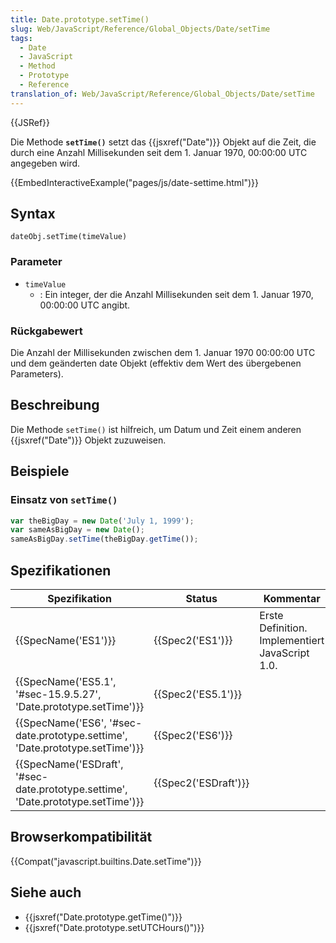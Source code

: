 ```yaml
---
title: Date.prototype.setTime()
slug: Web/JavaScript/Reference/Global_Objects/Date/setTime
tags:
  - Date
  - JavaScript
  - Method
  - Prototype
  - Reference
translation_of: Web/JavaScript/Reference/Global_Objects/Date/setTime
---
```

{{JSRef}}

Die Methode **`setTime()`** setzt das {{jsxref("Date")}} Objekt auf die Zeit, die durch eine Anzahl Millisekunden seit dem 1. Januar 1970, 00:00:00 UTC angegeben wird.

{{EmbedInteractiveExample("pages/js/date-settime.html")}}

## Syntax

    dateObj.setTime(timeValue)

### Parameter

- `timeValue`
  - : Ein integer, der die Anzahl Millisekunden seit dem 1. Januar 1970, 00:00:00 UTC angibt.

### Rückgabewert

Die Anzahl der Millisekunden zwischen dem 1. Januar 1970 00:00:00 UTC und dem geänderten date Objekt (effektiv dem Wert des übergebenen Parameters).

## Beschreibung

Die Methode `setTime()` ist hilfreich, um Datum und Zeit einem anderen {{jsxref("Date")}} Objekt zuzuweisen.

## Beispiele

### Einsatz von `setTime()`

```js
var theBigDay = new Date('July 1, 1999');
var sameAsBigDay = new Date();
sameAsBigDay.setTime(theBigDay.getTime());
```

## Spezifikationen

| Spezifikation                                                                                                | Status                       | Kommentar                                       |
| ------------------------------------------------------------------------------------------------------------ | ---------------------------- | ----------------------------------------------- |
| {{SpecName('ES1')}}                                                                                     | {{Spec2('ES1')}}         | Erste Definition. Implementiert JavaScript 1.0. |
| {{SpecName('ES5.1', '#sec-15.9.5.27', 'Date.prototype.setTime')}}                     | {{Spec2('ES5.1')}}     |                                                 |
| {{SpecName('ES6', '#sec-date.prototype.settime', 'Date.prototype.setTime')}}         | {{Spec2('ES6')}}         |                                                 |
| {{SpecName('ESDraft', '#sec-date.prototype.settime', 'Date.prototype.setTime')}} | {{Spec2('ESDraft')}} |                                                 |

## Browserkompatibilität

{{Compat("javascript.builtins.Date.setTime")}}

## Siehe auch

- {{jsxref("Date.prototype.getTime()")}}
- {{jsxref("Date.prototype.setUTCHours()")}}
